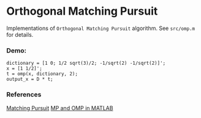 Orthogonal Matching Pursuit
=========================

Implementations of `Orthogonal Matching Pursuit` algorithm. See `src/omp.m` for details.

### Demo:
```
dictionary = [1 0; 1/2 sqrt(3)/2; -1/sqrt(2) -1/sqrt(2)]';
x = [1 1/2]';
t = omp(x, dictionary, 2);
output_x = D * t; 
```

### References
[Matching Pursuit](http://en.wikipedia.org/wiki/Matching_pursuit)
[MP and OMP in MATLAB](http://www.mathworks.com/help/wavelet/ug/matching-pursuit-algorithms.html)